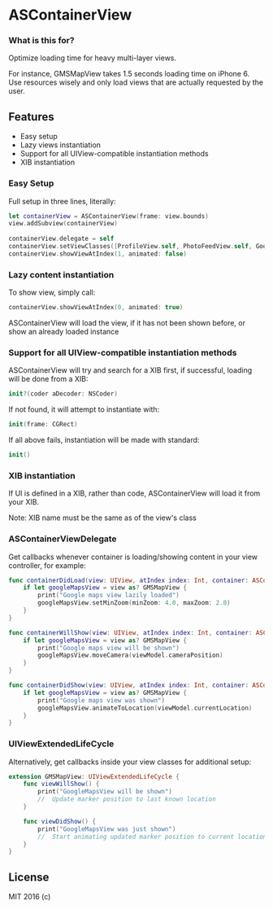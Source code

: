 # ASContainerView

### What is this for?
Optimize loading time for heavy multi-layer views. 

For instance, GMSMapView takes 1.5 seconds loading time on iPhone 6.
Use resources wisely and only load views that are actually requested by the user.

## Features
- Easy setup
- Lazy views instantiation
- Support for all UIView-compatible instantiation methods
- XIB instantiation

### Easy Setup
Full setup in three lines, literally:
```Swift
let containerView = ASContainerView(frame: view.bounds)
view.addSubview(containerView)
  
containerView.delegate = self
containerView.setViewClasses([ProfileView.self, PhotoFeedView.self, GoogleMapsView.self])
containerView.showViewAtIndex(1, animated: false)
```

### Lazy content instantiation
To show view, simply call:
```Swift
containerView.showViewAtIndex(0, animated: true)
```
ASContainerView will load the view, if it has not been shown before, or show an already loaded instance

### Support for all UIView-compatible instantiation methods
ASContainerView will try and search for a XIB first, if successful, loading will be done from a XIB:
```Swift
init?(coder aDecoder: NSCoder)
```

If not found, it will attempt to instantiate with:
```Swift
init(frame: CGRect)
```
If all above fails, instantiation will be made with standard:
```Swift
init()
```

### XIB instantiation
If UI is defined in a XIB, rather than code, ASContainerView will load it from your XIB. 

Note: XIB name must be the same as of the view's class

### ASContainerViewDelegate
Get callbacks whenever container is loading/showing content in your view controller, for example:

```Swift
func containerDidLoad(view: UIView, atIndex index: Int, container: ASContainerView) {
    if let googleMapsView = view as? GMSMapView {
        print("Google maps view lazily loaded")
        googleMapsView.setMinZoom(minZoom: 4.0, maxZoom: 2.0)
    }
}

func containerWillShow(view: UIView, atIndex index: Int, container: ASContainerView) {
    if let googleMapsView = view as? GMSMapView {
        print("Google maps view will be shown")
        googleMapsView.moveCamera(viewModel.cameraPosition)
    }
}

func containerDidShow(view: UIView, atIndex index: Int, container: ASContainerView) {
    if let googleMapsView = view as? GMSMapView {
        print("Google maps view was shown")
        googleMapsView.animateToLocation(viewModel.currentLocation)
    }
}
```

### UIViewExtendedLifeCycle

Alternatively, get callbacks inside your view classes for additional setup:

```Swift
extension GMSMapView: UIViewExtendedLifeCycle {
    func viewWillShow() {
        print("GoogleMapsView will be shown")
        //  Update marker position to last known location
    }

    func viewDidShow() {
        print("GoogleMapsView was just shown")
        //  Start animating updated marker position to current location
    }
}
```

## License

MIT 2016 (c)
